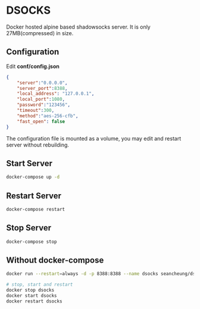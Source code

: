 # DSOCKS
Docker hosted alpine based shadowsocks server. It is only 27MB(compressed) in size.

## Configuration
Edit **conf/config.json**
```json
{
    "server":"0.0.0.0",
    "server_port":8388,
    "local_address": "127.0.0.1",
    "local_port":1080,
    "password":"123456",
    "timeout":300,
    "method":"aes-256-cfb",
    "fast_open": false
}
```
The configuration file is mounted as a volume, you may edit and restart server without rebuilding.

## Start Server
```bash
docker-compose up -d
```

## Restart Server
```bash
docker-compose restart
```

## Stop Server
```bash
docker-compose stop
```

## Without docker-compose
```bash
docker run --restart=always -d -p 8388:8388 --name dsocks seancheung/dsocks:latest -p 8388 -k 123456 -m aes-256-cfb start

# stop, start and restart
docker stop dsocks
docker start dsocks
docker restart dsocks
```
